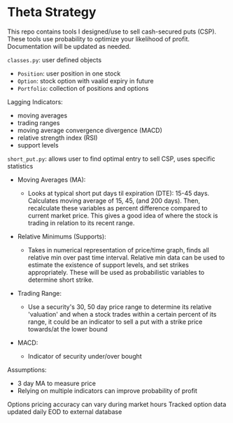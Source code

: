 # Theta Strategy

This repo contains tools I designed/use to sell cash-secured puts (CSP). These tools use probability to optimize your likelihood of profit. Documentation will be updated as needed.	

`classes.py`: user defined objects	
  - `Position`: user position in one stock	
  - `Option`: stock option with vaalid expiry in future	
  - `Portfolio`: collection of positions and options	
  
  
Lagging Indicators:
 - moving averages
 - trading ranges
 - moving average convergence divergence (MACD)
 - relative strength index (RSI)
 - support levels

`short_put.py`: allows user to find optimal entry to sell CSP, uses specific statistics

  - Moving Averages (MA):
    - Looks at typical short put days til expiration (DTE): 15-45 days. Calculates moving average of 15, 45, (and 200 days). Then, recalculate these variables as percent difference compared to current market price. This gives a good idea of where the stock is trading in relation to its recent range.

  - Relative Minimums (Supports):
    - Takes in numerical representation of price/time graph, finds all relative min over past time interval. Relative min data can be used to estimate the existence of support levels, and set strikes appropriately. These will be used as probabilistic variables to determine short strike. 

  - Trading Range: 
    - Use a security's 30, 50 day price range to determine its relative 'valuation' and when a stock trades within a certain percent of its range, it could be an indicator to sell a put with a strike price towards/at the lower bound
  
  - MACD:
    - Indicator of security under/over bought

Assumptions:
- 3 day MA to measure price
- Relying on multiple indicators can improve probability of profit


Options pricing accuracy can vary during market hours
Tracked option data updated daily EOD to external database
